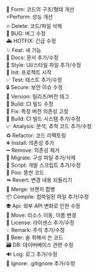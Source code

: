 🎨 Form: 	코드의 구조/형태 개선 <br/>
⚡️Perform: 	성능 개선 <br/>
🔥 Delete: 	코드/파일 삭제 <br/>
🐛 BUG: 	버그 수정 <br/>
🚑 HOTFIX: 	긴급 수정 <br/>
✨ Feat: 	새 기능 <br/>
📝 Docs: 	문서 추가/수정 <br/>
💄 Style: 	UI/스타일 파일 추가/수정 <br/>
🎉 Init: 	프로젝트 시작 <br/>
✅ Test: 	테스트 추가/수정 <br/>
🔒 Secure: 	보안 이슈 수정 <br/>
🔖 Version: 	릴리즈/버전 태그 <br/>
💚 Build: 	CI 빌드 수정 <br/>
📌 Fix: 	특정 버전 의존성 고정 <br/>
👷 Build: 	CI 빌드 시스템 추가/수정 <br/>
📈 Analysis: 	분석, 추적 코드 추가/수정 <br/>
♻️ Refactor: 	코드 리팩토링 <br/>
➕ Install: 	의존성 추가 <br/>
➖ Remove: 	의존성 제거 <br/>
🔧 Migrate: 	구성 파일 추가/삭제 <br/>
🔨 Script: 	개발 스크립트 추가/수정 <br/>
💩 Poo: 	똥싼 코드 <br/>
⏪ Revert: 	변경 내용 되돌리기 <br/>
🔀 Merge: 	브랜치 합병 <br/>
📦 Compile: 	컴파일된 파일 추가/수정 <br/>
👽 Api: 	외부 API 변화로 인한 수정 <br/>
🚚 Move: 	리소스 이동, 이름 변경 <br/>
📄 License: 	라이센스 추가/수정 <br/>
💡 Remark: 	주석 추가/수정 <br/>
🍻 Beer: 	술 취해서 쓴 코드 <br/>
🗃 DB: 	데이버베이스 관련 수정 <br/>
🔊 Log: 	로그 추가/수정 <br/>
🙈 Ignore: 	.gitignore 추가/수정
